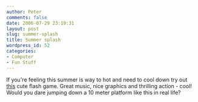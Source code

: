 ```yaml
---
author: Peter
comments: false
date: 2006-07-29 23:19:31
layout: post
slug: summer-splash
title: Summer splash
wordpress_id: 52
categories:
- Computer
- Fun Stuff
---
```


If you're feeling this summer is way to hot and need to cool down try out [this](http://spill.sesam.no/stuntstup/) cute flash game. Great music, nice graphics and thrilling action - cool! Would you dare jumping down a 10 meter platform like this in real life?
